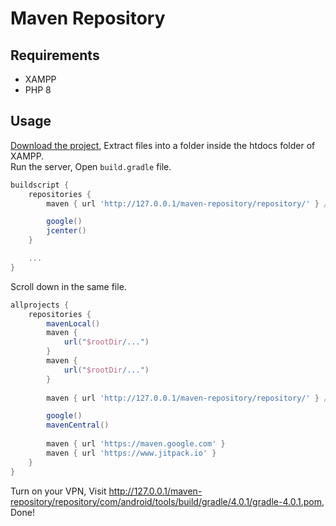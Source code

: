 # Maven Repository
## Requirements
+ XAMPP
+ PHP 8

## Usage
[Download the project](https://github.com/hossein-zare/maven-repository/archive/refs/heads/main.zip), Extract files into a folder inside the htdocs folder of XAMPP.  
Run the server, Open `build.gradle` file.

```groovy
buildscript {
    repositories {
        maven { url 'http://127.0.0.1/maven-repository/repository/' } // +

        google()
        jcenter()
    }

    ...
}
```

Scroll down in the same file.

```groovy
allprojects {
    repositories {
        mavenLocal()
        maven {
            url("$rootDir/...")
        }
        maven {
            url("$rootDir/...")
        }
        
        maven { url 'http://127.0.0.1/maven-repository/repository/' } // +

        google()
        mavenCentral()
        
        maven { url 'https://maven.google.com' }
        maven { url 'https://www.jitpack.io' }
    }
}
```

Turn on your VPN, Visit http://127.0.0.1/maven-repository/repository/com/android/tools/build/gradle/4.0.1/gradle-4.0.1.pom, Done!